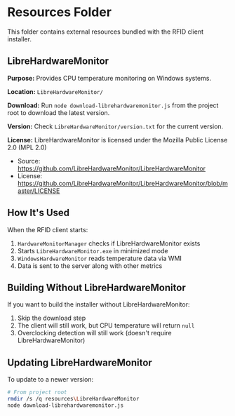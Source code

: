 # Resources Folder

This folder contains external resources bundled with the RFID client installer.

## LibreHardwareMonitor

**Purpose:** Provides CPU temperature monitoring on Windows systems.

**Location:** `LibreHardwareMonitor/`

**Download:** Run `node download-librehardwaremonitor.js` from the project root to download the latest version.

**Version:** Check `LibreHardwareMonitor/version.txt` for the current version.

**License:** LibreHardwareMonitor is licensed under the Mozilla Public License 2.0 (MPL 2.0)
- Source: https://github.com/LibreHardwareMonitor/LibreHardwareMonitor
- License: https://github.com/LibreHardwareMonitor/LibreHardwareMonitor/blob/master/LICENSE

## How It's Used

When the RFID client starts:
1. `HardwareMonitorManager` checks if LibreHardwareMonitor exists
2. Starts `LibreHardwareMonitor.exe` in minimized mode
3. `WindowsHardwareMonitor` reads temperature data via WMI
4. Data is sent to the server along with other metrics

## Building Without LibreHardwareMonitor

If you want to build the installer without LibreHardwareMonitor:
1. Skip the download step
2. The client will still work, but CPU temperature will return `null`
3. Overclocking detection will still work (doesn't require LibreHardwareMonitor)

## Updating LibreHardwareMonitor

To update to a newer version:
```bash
# From project root
rmdir /s /q resources\LibreHardwareMonitor
node download-librehardwaremonitor.js
```


